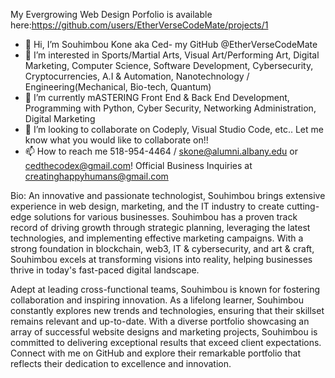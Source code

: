 My Evergrowing Web Design Porfolio is available here:https://github.com/users/EtherVerseCodeMate/projects/1

- 👋 Hi, I’m Souhimbou Kone aka Ced- my GitHub @EtherVerseCodeMate
- 👀 I’m interested in Sports/Martial Arts, Visual Art/Performing Art, Digital Marketing, Computer Science, Software Development, Cybersecurity, Cryptocurrencies, A.I & Automation, Nanotechnology / Engineering(Mechanical, Bio-tech, Quantum)
- 🌱 I’m currently mASTERING Front End & Back End Development, Programming with Python, Cyber Security, Networking Administration, Digital Marketing
- 💞️ I’m looking to collaborate on Codeply, Visual Studio Code, etc.. Let me know what you would like to collaborate on!!
- 📫 How to reach me 518-954-4464 / skone@alumni.albany.edu or cedthecodex@gmail.com! Official Business Inquiries at creatinghappyhumans@gmail.com

Bio:
An innovative and passionate technologist, Souhimbou brings extensive experience in web design, marketing, and the IT industry to create cutting-edge solutions for various businesses. Souhimbou has a proven track record of driving growth through strategic planning, leveraging the latest technologies, and implementing effective marketing campaigns. With a strong foundation in blockchain, web3, IT & cybersecurity, and art & craft, Souhimbou excels at transforming visions into reality, helping businesses thrive in today's fast-paced digital landscape.

Adept at leading cross-functional teams, Souhimbou is known for fostering collaboration and inspiring innovation. As a lifelong learner, Souhimbou constantly explores new trends and technologies, ensuring that their skillset remains relevant and up-to-date. With a diverse portfolio showcasing an array of successful website designs and marketing projects, Souhimbou is committed to delivering exceptional results that exceed client expectations. Connect with me on GitHub and explore their remarkable portfolio that reflects their dedication to excellence and innovation.

<!---
EtherVerseCodeMate/EtherVerseCodeMate is a ✨ special ✨ repository because its `README.md` (this file) appears on your GitHub profile.
You can click the Preview link to take a look at your changes.
--->
